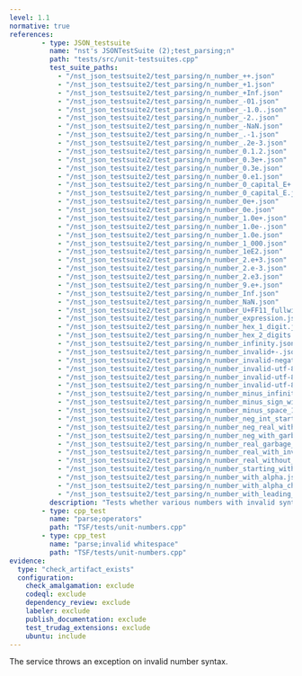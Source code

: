 ```yaml
---
level: 1.1
normative: true
references:
        - type: JSON_testsuite
          name: "nst's JSONTestSuite (2);test_parsing;n"
          path: "tests/src/unit-testsuites.cpp"
          test_suite_paths:
            - "/nst_json_testsuite2/test_parsing/n_number_++.json"
            - "/nst_json_testsuite2/test_parsing/n_number_+1.json"
            - "/nst_json_testsuite2/test_parsing/n_number_+Inf.json"
            - "/nst_json_testsuite2/test_parsing/n_number_-01.json"
            - "/nst_json_testsuite2/test_parsing/n_number_-1.0..json"
            - "/nst_json_testsuite2/test_parsing/n_number_-2..json"
            - "/nst_json_testsuite2/test_parsing/n_number_-NaN.json"
            - "/nst_json_testsuite2/test_parsing/n_number_.-1.json"
            - "/nst_json_testsuite2/test_parsing/n_number_.2e-3.json"
            - "/nst_json_testsuite2/test_parsing/n_number_0.1.2.json"
            - "/nst_json_testsuite2/test_parsing/n_number_0.3e+.json"
            - "/nst_json_testsuite2/test_parsing/n_number_0.3e.json"
            - "/nst_json_testsuite2/test_parsing/n_number_0.e1.json"
            - "/nst_json_testsuite2/test_parsing/n_number_0_capital_E+.json"
            - "/nst_json_testsuite2/test_parsing/n_number_0_capital_E.json"
            - "/nst_json_testsuite2/test_parsing/n_number_0e+.json"
            - "/nst_json_testsuite2/test_parsing/n_number_0e.json"
            - "/nst_json_testsuite2/test_parsing/n_number_1.0e+.json"
            - "/nst_json_testsuite2/test_parsing/n_number_1.0e-.json"
            - "/nst_json_testsuite2/test_parsing/n_number_1.0e.json"
            - "/nst_json_testsuite2/test_parsing/n_number_1_000.json"
            - "/nst_json_testsuite2/test_parsing/n_number_1eE2.json"
            - "/nst_json_testsuite2/test_parsing/n_number_2.e+3.json"
            - "/nst_json_testsuite2/test_parsing/n_number_2.e-3.json"
            - "/nst_json_testsuite2/test_parsing/n_number_2.e3.json"
            - "/nst_json_testsuite2/test_parsing/n_number_9.e+.json"
            - "/nst_json_testsuite2/test_parsing/n_number_Inf.json"
            - "/nst_json_testsuite2/test_parsing/n_number_NaN.json"
            - "/nst_json_testsuite2/test_parsing/n_number_U+FF11_fullwidth_digit_one.json"
            - "/nst_json_testsuite2/test_parsing/n_number_expression.json"
            - "/nst_json_testsuite2/test_parsing/n_number_hex_1_digit.json"
            - "/nst_json_testsuite2/test_parsing/n_number_hex_2_digits.json"
            - "/nst_json_testsuite2/test_parsing/n_number_infinity.json"
            - "/nst_json_testsuite2/test_parsing/n_number_invalid+-.json"
            - "/nst_json_testsuite2/test_parsing/n_number_invalid-negative-real.json"
            - "/nst_json_testsuite2/test_parsing/n_number_invalid-utf-8-in-bigger-int.json"
            - "/nst_json_testsuite2/test_parsing/n_number_invalid-utf-8-in-exponent.json"
            - "/nst_json_testsuite2/test_parsing/n_number_invalid-utf-8-in-int.json"
            - "/nst_json_testsuite2/test_parsing/n_number_minus_infinity.json"
            - "/nst_json_testsuite2/test_parsing/n_number_minus_sign_with_trailing_garbage.json"
            - "/nst_json_testsuite2/test_parsing/n_number_minus_space_1.json"
            - "/nst_json_testsuite2/test_parsing/n_number_neg_int_starting_with_zero.json"
            - "/nst_json_testsuite2/test_parsing/n_number_neg_real_without_int_part.json"
            - "/nst_json_testsuite2/test_parsing/n_number_neg_with_garbage_at_end.json"
            - "/nst_json_testsuite2/test_parsing/n_number_real_garbage_after_e.json"
            - "/nst_json_testsuite2/test_parsing/n_number_real_with_invalid_utf8_after_e.json"
            - "/nst_json_testsuite2/test_parsing/n_number_real_without_fractional_part.json"
            - "/nst_json_testsuite2/test_parsing/n_number_starting_with_dot.json"
            - "/nst_json_testsuite2/test_parsing/n_number_with_alpha.json"
            - "/nst_json_testsuite2/test_parsing/n_number_with_alpha_char.json"
            - "/nst_json_testsuite2/test_parsing/n_number_with_leading_zero.json"
          description: "Tests whether various numbers with invalid syntax according to RFC8259 throw an exception."
        - type: cpp_test
          name: "parse;operators"
          path: "TSF/tests/unit-numbers.cpp"
        - type: cpp_test
          name: "parse;invalid whitespace"
          path: "TSF/tests/unit-numbers.cpp"        
evidence:
  type: "check_artifact_exists"
  configuration:
    check_amalgamation: exclude
    codeql: exclude
    dependency_review: exclude
    labeler: exclude
    publish_documentation: exclude
    test_trudag_extensions: exclude
    ubuntu: include
---
```


The service throws an exception on invalid number syntax.